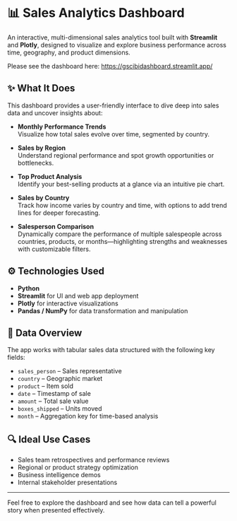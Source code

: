 # 📊 Sales Analytics Dashboard

An interactive, multi-dimensional sales analytics tool built with **Streamlit** and **Plotly**, designed to visualize and explore business performance across time, geography, and product dimensions.  

Please see the dashboard here: https://gscibidashboard.streamlit.app/
## ✨ What It Does

This dashboard provides a user-friendly interface to dive deep into sales data and uncover insights about:

- **Monthly Performance Trends**  
  Visualize how total sales evolve over time, segmented by country.

- **Sales by Region**  
  Understand regional performance and spot growth opportunities or bottlenecks.

- **Top Product Analysis**  
  Identify your best-selling products at a glance via an intuitive pie chart.

- **Sales by Country**  
  Track how income varies by country and time, with options to add trend lines for deeper forecasting.

- **Salesperson Comparison**  
  Dynamically compare the performance of multiple salespeople across countries, products, or months—highlighting strengths and weaknesses with customizable filters.

## ⚙️ Technologies Used

- **Python**
- **Streamlit** for UI and web app deployment
- **Plotly** for interactive visualizations
- **Pandas / NumPy** for data transformation and manipulation

## 📂 Data Overview

The app works with tabular sales data structured with the following key fields:

- `sales_person` – Sales representative
- `country` – Geographic market
- `product` – Item sold
- `date` – Timestamp of sale
- `amount` – Total sale value
- `boxes_shipped` – Units moved
- `month` – Aggregation key for time-based analysis

## 🔍 Ideal Use Cases

- Sales team retrospectives and performance reviews
- Regional or product strategy optimization
- Business intelligence demos
- Internal stakeholder presentations

---

Feel free to explore the dashboard and see how data can tell a powerful story when presented effectively.
